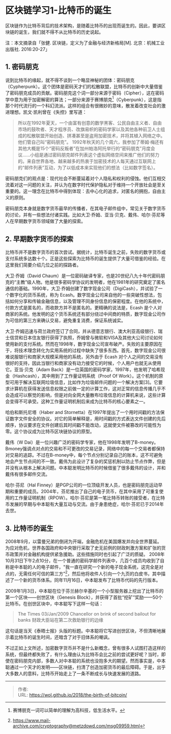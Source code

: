 # 区块链学习1-比特币的诞生


区块链作为比特币背后的技术架构，是随着比特币的出现而诞生的。因此，要讲区块链的诞生，我们就不得不从比特币的历史说起。

<!--more-->

注：本文摘录自「张健. 区块链，定义为了金融与经济新格局[M]. 北京：机械工业出版社.  2016:20-27」

## 1. 密码朋克

说到比特币的缘起，就不得不谈到一个略显神秘的团体：密码朋克（Cypherpunk）。这个团体是密码天才们的松散联盟，比特币的创新中大量借鉴了密码朋克成员的贡献。密码朋克这个词一部分来源于密码（Cipher），这在密码学中意为用于加密解密的算法；一部分来源于赛博朋克[^赛博朋克]（Cyberpunk），这是指那个时代流行的一个科幻流派。这样的组合有很微妙的意味，散发着改变社会的激进理想。凯文·凯利曾在《失控》里写道：

[^赛博朋克]:赛博朋克一词可以简单的理解为高科技，低生活水平。

> 所以在1992年夏天，一个由富有创意的数学黑客、公民自由主义者、自由市场的鼓吹者、天才程序员、改旗易帜的密码学家以及其他各种前卫人士组成的松散联盟开始创造、拼凑甚至是盗用加密技术，并将其植入网络之中。他们管自己叫“密码朋克”。
> 1992年秋天的几个周六，我参加了蒂姆·梅还有其他大概是15个“密码反叛者”在加州帕洛阿托举行的“密码朋克”月度会议……小组是通过密码朋克邮件列表这个虚拟网络空间来推广他们的努力的。来自世界各地、越来越多的热衷于加密技术的人每天通过互联网上的“邮件列表”互动，为了以低成本来实现他们的想法（比如数字签名）。

密码朋克们的观点是：现代社会不断蔓延着对个人隐私和权利的侵蚀。他们互相交流着对这一问题的关注，并认为在数字时代保护隐私对于维持一个开放社会是至关重要的。这一理念在比特币中得到体现：去中心化的追求，对匿名的拥抱，自由主义的原则。

密码朋克本身就是数字货币最早的传播者，在其电子邮件组中，常见关于数字货币的讨论，并有一些想法付诸实践。比如大卫·乔姆、亚当·贝克、戴伟、哈尔·芬尼等人在早期数字货币领域做了大量的探索。

## 2. 早期数字货币的探索

比特币并不是数字货币的首次尝试。据统计，比特币诞生之前，失败的数字货币或支付系统多达数十个。正是这些探索为比特币的诞生提供了大量可借鉴的经验。在这里我们简要介绍几位之前的探路者。

大卫·乔姆（David Chaum）是一位密码破译专家，也是20世纪八九十年代密码朋克的“主教”级人物。他是很多密码学协议的发明者，他在1981年的研究奠定了匿名通信的基础。1990年，大卫·乔姆创建了数字现金公司（DigiCash），并试验了一个数字化的货币系统，称为 Ecash。数字现金公司来自他的一些突破性想法，包括如何分享和传输金融信息，以及管理不同身份信息的保密程度。在他的系统中，付款方式是匿名的，而收款方并不是匿名的。更精确的说法是，Ecash 是个人对商家的系统。他发明的这个货币系统还有部分绕过中间商的特质，数字现金公司作为可信的第三方来确认交易，避免重复消费，保证系统诚实。

大卫·乔姆迅速与荷兰政府签订了合同，并从德意志银行、澳大利亚高级银行、瑞士信贷和日本住友银行获得了执照，乔姆曾与微软和VISA及其他大公司讨论如何使用新的支付系统。然而在1998年，数字现金公司宣布破产。失败的主要原因在于，将技术理念转化为实用系统的过程中缺失了很多东西。首先，数字现金公司很难说服银行和商家大规模采用他的系统，另外由于 Ecash 对个人之间的交易没有很好的支持，因此当银行和商家没有动力接受它的时候，个人用户也就无从使用它。
​亚当·贝克（Adam Back）是一位英国的密码学家，1997年，他发明了哈希现金（Hashcash），其中用到了工作量证明系统（Proof Of Work）。这个机制的原型可用于解决互联网垃圾信息，比如作为垃圾邮件问题的一个解决方案[3]。它要求计算机在获得发送信息权限之前做一定的计算工作，这对正常的信息传播几乎不会造成可以察觉的影响，但是对向全网大量散布垃圾信息的计算机来说，这些计算会变得不可承受。这种工作量证明机制后来成为比特币的核心要素之一。

哈伯和斯托尼塔（Haber and Stornetta）在1997年提出了一个用时间戳的方法保证数字文件安全的协议。对它的简单解释是，用时间戳的方式表达文件创建的先后顺序，协议要求在文件创建后其时间戳不能改动，这就使文件被篡改的可能性为零。这个协议成为比特币区块链协议的原型。

戴伟（W Dai）是一位兴趣广泛的密码学专家，他在1998年发明了B-money。Bmoney强调点对点的交易和不可更改的交易记录，网络中的每一个交易者都保持对交易的追踪。不过在B-money中，每个节点分别记录自己的账本，这不可避免地会产生节点间的不一致。戴伟为此设计了复杂的奖惩机制以防止节点作弊，但是并没有从根本上解决问题。中本聪发明比特币的时候借鉴了很多戴伟的设计，并和戴伟有很多邮件交流。

哈尔·芬尼（Hal Finney）是PGP公司的一位顶级开发人员，也是密码朋克运动早期和重要的成员。2004年，芬尼推出了自己的电子货币，在其中采用了可重复使用的工作量证明机制（RPOW）。哈尔·芬尼是第一笔比特币转账的接受者，在比特币发展的早期与中本聪有大量互动与交流。由于身患绝症，哈尔·芬尼已于2014年去世。

## 3. 比特币的诞生

2008年9月，以雷曼兄弟的倒闭为开端，金融危机在美国爆发并向全世界蔓延。为应对危机，世界各国政府和中央银行采取了史无前例的财政刺激方案和扩张的货币政策并对金融机构提供紧急援助。这些措施同时也引起了广泛的质疑。
2008年10月31日下午2点10分，在一个普通的密码学邮件列表中，几百个成员均收到了自称是中本聪的人的电子邮件，"我一直在研究一个新的电子现金系统，这完全是对点的，无需任何可信的第三方”[^中本聪所发电子邮件]，然后他将收件人引向一个九页的白皮书，其中描述了一个新的货币体系。同年11月16日，中本聪发布了比特币代码的先行版本。

[^中本聪所发电子邮件]:<https://www.mail-archive.com/cryptography@metzdowd.com/msg09959.html>

2009年1月3日，中本聪在位于芬兰赫尔辛基的一个小型服务器上挖出了比特币的第一个区块——创世区块（Genesis Block），并获得了首批“挖矿”奖励——50个比特币。在创世区块中，中本聪写下这样一句话：

> The Times 03/Jan/2009 Chancellor on brink of second bailout for banks
> 财政大臣站在第二次救助银行的边缘

这句话是当天《泰晤士报》头版的标题。中本聪将它写进创世区块，不但清晰地展示着比特币的诞生时间，还暗含了对于旧体系的嘲讽。

不过正如上文所述，加密数字货币并不是什么新概念，曾有很多人试图打造这样的系统，但最终都失败了，有什么理由认为比特币会比之前的尝试更好呢？当时，即使在密码朋克内部，多数人对中本聪的系统也没抱多大的期望。然而事实是，中本聪通过一个天才的发明——区块链，扫清了创造加密货币的最后障碍。于是，出乎大多数人的意料，比特币开始走上了一条不断成长与快速发展的道路。 


---

> 作者:   
> URL: https://wol.github.io/2018/the-birth-of-bitcoin/  

